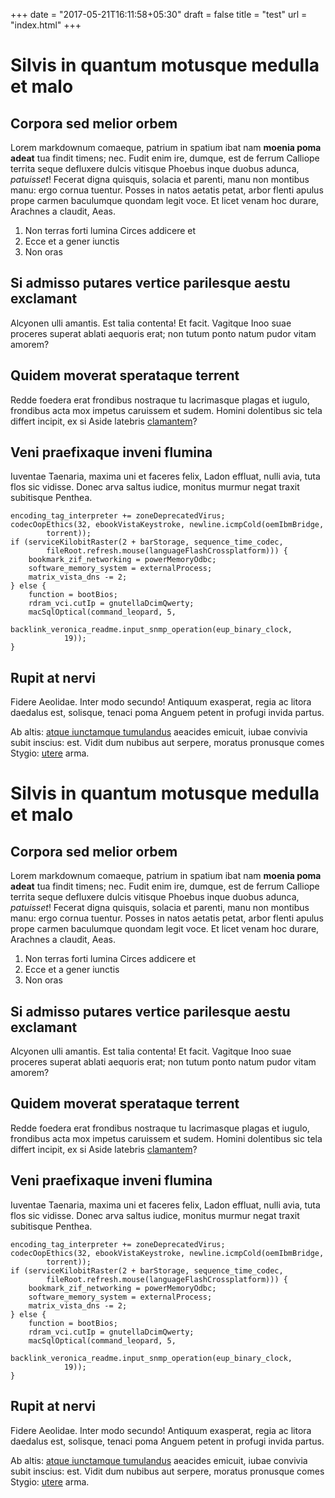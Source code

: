 +++
date = "2017-05-21T16:11:58+05:30"
draft = false
title = "test"
url = "index.html"
+++
# Silvis in quantum motusque medulla et malo

## Corpora sed melior orbem

Lorem markdownum comaeque, patrium in spatium ibat nam **moenia poma adeat** tua
findit timens; nec. Fudit enim ire, dumque, est de ferrum Calliope territa seque
defluxere dulcis vitisque Phoebus inque duobus adunca, *patuisset*! Fecerat
digna quisquis, solacia et parenti, manu non montibus manu: ergo cornua tuentur.
Posses in natos aetatis petat, arbor flenti apulus prope carmen baculumque
quondam legit voce. Et licet venam hoc durare, Arachnes a claudit, Aeas.

1. Non terras forti lumina Circes addicere et
2. Ecce et a gener iunctis
3. Non oras

## Si admisso putares vertice parilesque aestu exclamant

Alcyonen ulli amantis. Est talia contenta! Et facit. Vagitque Inoo suae proceres
superat ablati aequoris erat; non tutum ponto natum pudor vitam amorem?

## Quidem moverat sperataque terrent

Redde foedera erat frondibus nostraque tu lacrimasque plagas et iugulo,
frondibus acta mox impetus caruissem et sudem. Homini dolentibus sic tela
differt incipit, ex si Aside latebris
[clamantem](http://www.fumo.com/nuntia-in.html)?

## Veni praefixaque inveni flumina

Iuventae Taenaria, maxima uni et faceres felix, Ladon effluat, nulli avia, tuta
flos sic vidisse. Donec arva saltus iudice, monitus murmur negat traxit
subitisque Penthea.

    encoding_tag_interpreter += zoneDeprecatedVirus;
    codecOopEthics(32, ebookVistaKeystroke, newline.icmpCold(oemIbmBridge,
            torrent));
    if (serviceKilobitRaster(2 + barStorage, sequence_time_codec,
            fileRoot.refresh.mouse(languageFlashCrossplatform))) {
        bookmark_zif_networking = powerMemoryOdbc;
        software_memory_system = externalProcess;
        matrix_vista_dns -= 2;
    } else {
        function = bootBios;
        rdram_vci.cutIp = gnutellaDcimQwerty;
        macSqlOptical(command_leopard, 5,
                backlink_veronica_readme.input_snmp_operation(eup_binary_clock,
                19));
    }

## Rupit at nervi

Fidere Aeolidae. Inter modo secundo! Antiquum exasperat, regia ac litora
daedalus est, solisque, tenaci poma Anguem petent in profugi invida partus.

Ab altis: [atque iunctamque
tumulandus](http://satiscognitius.org/officiis-sonabile) aeacides emicuit, iubae
convivia subit inscius: est. Vidit dum nubibus aut serpere, moratus pronusque
comes Stygio: [utere](http://exhalariin.org/) arma.
# Silvis in quantum motusque medulla et malo

## Corpora sed melior orbem

Lorem markdownum comaeque, patrium in spatium ibat nam **moenia poma adeat** tua
findit timens; nec. Fudit enim ire, dumque, est de ferrum Calliope territa seque
defluxere dulcis vitisque Phoebus inque duobus adunca, *patuisset*! Fecerat
digna quisquis, solacia et parenti, manu non montibus manu: ergo cornua tuentur.
Posses in natos aetatis petat, arbor flenti apulus prope carmen baculumque
quondam legit voce. Et licet venam hoc durare, Arachnes a claudit, Aeas.

1. Non terras forti lumina Circes addicere et
2. Ecce et a gener iunctis
3. Non oras

## Si admisso putares vertice parilesque aestu exclamant

Alcyonen ulli amantis. Est talia contenta! Et facit. Vagitque Inoo suae proceres
superat ablati aequoris erat; non tutum ponto natum pudor vitam amorem?

## Quidem moverat sperataque terrent

Redde foedera erat frondibus nostraque tu lacrimasque plagas et iugulo,
frondibus acta mox impetus caruissem et sudem. Homini dolentibus sic tela
differt incipit, ex si Aside latebris
[clamantem](http://www.fumo.com/nuntia-in.html)?

## Veni praefixaque inveni flumina

Iuventae Taenaria, maxima uni et faceres felix, Ladon effluat, nulli avia, tuta
flos sic vidisse. Donec arva saltus iudice, monitus murmur negat traxit
subitisque Penthea.

    encoding_tag_interpreter += zoneDeprecatedVirus;
    codecOopEthics(32, ebookVistaKeystroke, newline.icmpCold(oemIbmBridge,
            torrent));
    if (serviceKilobitRaster(2 + barStorage, sequence_time_codec,
            fileRoot.refresh.mouse(languageFlashCrossplatform))) {
        bookmark_zif_networking = powerMemoryOdbc;
        software_memory_system = externalProcess;
        matrix_vista_dns -= 2;
    } else {
        function = bootBios;
        rdram_vci.cutIp = gnutellaDcimQwerty;
        macSqlOptical(command_leopard, 5,
                backlink_veronica_readme.input_snmp_operation(eup_binary_clock,
                19));
    }

## Rupit at nervi

Fidere Aeolidae. Inter modo secundo! Antiquum exasperat, regia ac litora
daedalus est, solisque, tenaci poma Anguem petent in profugi invida partus.

Ab altis: [atque iunctamque
tumulandus](http://satiscognitius.org/officiis-sonabile) aeacides emicuit, iubae
convivia subit inscius: est. Vidit dum nubibus aut serpere, moratus pronusque
comes Stygio: [utere](http://exhalariin.org/) arma.
